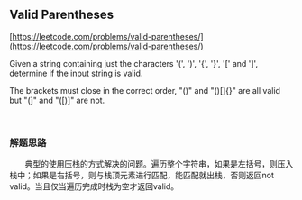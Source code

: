 ## Valid Parentheses

[https://leetcode.com/problems/valid-parentheses/](https://leetcode.com/problems/valid-parentheses/)

Given a string containing just the characters '(', ')', '{', '}', '[' and ']', determine if the input string is valid.

The brackets must close in the correct order, "()" and "()[]{}" are all valid but "(]" and "([)]" are not.

<br>

### 解题思路

&nbsp;&nbsp;&nbsp;&nbsp;&nbsp;&nbsp;&nbsp;典型的使用压栈的方式解决的问题。遍历整个字符串，如果是左括号，则压入栈中；如果是右括号，则与栈顶元素进行匹配，能匹配就出栈，否则返回not valid。当且仅当遍历完成时栈为空才返回valid。